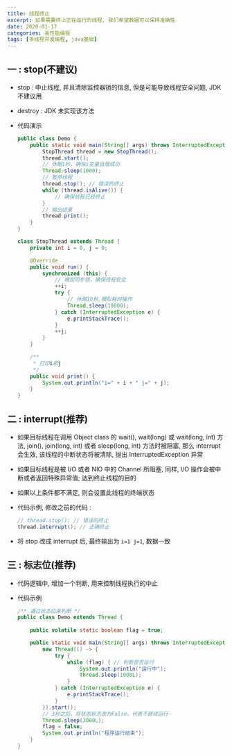 ```yaml
---
title: 线程终止
excerpt: 如果需要终止正在运行的线程, 我们希望数据可以保持准确性
date: 2020-01-17
categories: 高性能编程
tags: [多线程并发编程, java基础]
---
```








## 一 : stop(不建议)

- stop : 中止线程, 并且清除监控器锁的信息, 但是可能导致线程安全问题, JDK 不建议用

- destroy : JDK 未实现该方法

- 代码演示

  ```java
  public class Demo {
      public static void main(String[] args) throws InterruptedException {
          StopThread thread = new StopThread();
          thread.start();
          // 休眠1秒，确保i变量自增成功
          Thread.sleep(1000);
          // 暂停线程
          thread.stop(); // 错误的终止
          while (thread.isAlive()) {
              // 确保线程已经终止
          } 
          // 输出结果
          thread.print();
      }
  }
  
  class StopThread extends Thread {
      private int i = 0, j = 0;
  
      @Override
      public void run() {
          synchronized (this) {
              // 增加同步锁，确保线程安全
              ++i;
              try {
                  // 休眠10秒,模拟耗时操作
                  Thread.sleep(10000);
              } catch (InterruptedException e) {
                  e.printStackTrace();
              }
              ++j;
          }
      }
  
      /**
       * 打印i和j
       */
      public void print() {
          System.out.println("i=" + i + " j=" + j);
      }
  }
  ```

## 二 : interrupt(推荐)

- 如果目标线程在调用 Object class 的 wait(), wait(long) 或 wait(long, int) 方法, join(), join(long, int) 或者 sleep(long, int) 方法时被阻塞, 那么 interrupt 会生效, 该线程的中断状态将被清除, 抛出 InterruptedException 异常

- 如果目标线程是被 I/O 或者 NIO 中的 Channel 所阻塞, 同样, I/O 操作会被中断或者返回特殊异常值; 达到终止线程的目的

- 如果以上条件都不满足, 则会设置此线程的终端状态

- 代码示例, 修改之前的代码 : 

  ```java
  // thread.stop(); // 错误的终止
  thread.interrupt(); // 正确终止
  ```

- 将 stop 改成 interrupt 后, 最终输出为 `i=1 j=1`, 数据一致

## 三 : 标志位(推荐)

- 代码逻辑中, 增加一个判断, 用来控制线程执行的中止

- 代码示例

  ```java
  /** 通过状态位来判断 */
  public class Demo extends Thread {
      
      public volatile static boolean flag = true;
  
      public static void main(String[] args) throws InterruptedException {
          new Thread(() -> {
              try {
                  while (flag) { // 判断是否运行
                      System.out.println("运行中");
                      Thread.sleep(1000L);
                  }
              } catch (InterruptedException e) {
                  e.printStackTrace();
              }
          }).start();
          // 3秒之后，将状态标志改为False，代表不继续运行
          Thread.sleep(3000L);
          flag = false;
          System.out.println("程序运行结束");
      }
  }
  ```